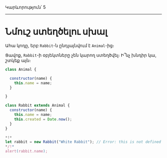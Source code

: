 Կարևորություն՝ 5

---

# Նմուշ ստեղծելու սխալ

Ահա կոդը, երբ `Rabbit`-ն ընդլայնվում է `Animal`-ից։

Ցավոք, `Rabbit`-ի օբյեկտները չեն կարող ստեղծվել։ Ի՞նչ խնդիր կա, շտկեք այն։
```js run
class Animal {

  constructor(name) {
    this.name = name;
  }

}

class Rabbit extends Animal {
  constructor(name) {  
    this.name = name;
    this.created = Date.now();
  }
}

*!*
let rabbit = new Rabbit("White Rabbit"); // Error: this is not defined
*/!*
alert(rabbit.name);
```
